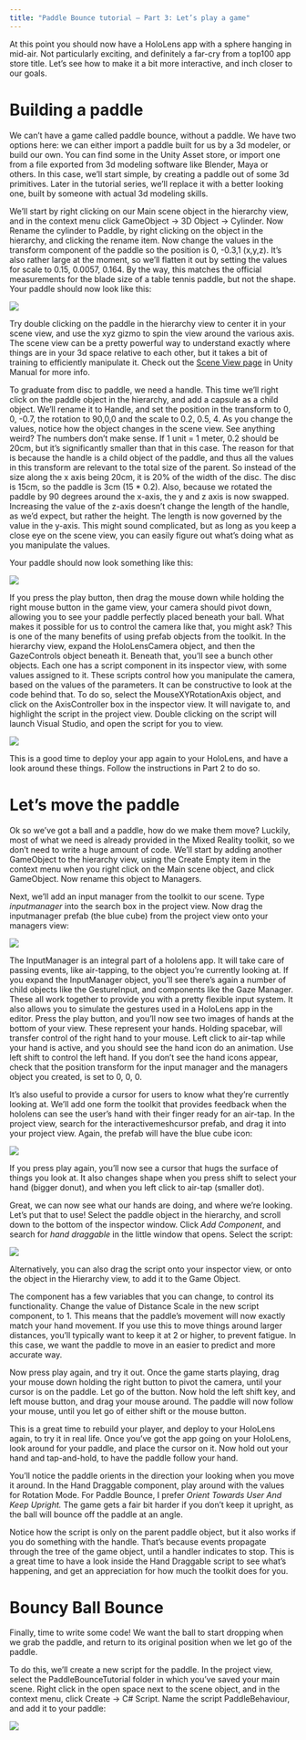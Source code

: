 ```yaml
---
title: "Paddle Bounce tutorial – Part 3: Let’s play a game"
---
```


At this point you should now have a HoloLens app with a sphere hanging in
mid-air. Not particularly exciting, and definitely a far-cry from a top100 app
store title. Let’s see how to make it a bit more interactive, and inch closer to
our goals.

Building a paddle
=================

We can’t have a game called paddle bounce, without a paddle. We have two options
here: we can either import a paddle built for us by a 3d modeler, or build our
own. You can find some in the Unity Asset store, or import one from a file
exported from 3d modeling software like Blender, Maya or others. In this case,
we’ll start simple, by creating a paddle out of some 3d primitives. Later in the
tutorial series, we’ll replace it with a better looking one, built by someone
with actual 3d modeling skills.

We’ll start by right clicking on our Main scene object in the hierarchy view,
and in the context menu click GameObject -\> 3D Object -\> Cylinder. Now Rename
the cylinder to Paddle, by right clicking on the object in the hierarchy, and
clicking the rename item. Now change the values in the transform component of
the paddle so the position is 0, -0.3,1 (x,y,z). It’s also rather large at the
moment, so we’ll flatten it out by setting the values for scale to 0.15, 0.0057,
0.164. By the way, this matches the official measurements for the blade size of
a table tennis paddle, but not the shape. Your paddle should now look like this:

![](media/050cf36aac9c12f13aaa25b409b131e3.png)

Try double clicking on the paddle in the hierarchy view to center it in your
scene view, and use the xyz gizmo to spin the view around the various axis. The
scene view can be a pretty powerful way to understand exactly where things are
in your 3d space relative to each other, but it takes a bit of training to
efficiently manipulate it. Check out the [Scene View
page](https://docs.unity3d.com/Manual/SceneViewNavigation.html) in Unity Manual
for more info.

To graduate from disc to paddle, we need a handle. This time we’ll right click
on the paddle object in the hierarchy, and add a capsule as a child object.
We’ll rename it to Handle, and set the position in the transform to 0, 0, -0.7,
the rotation to 90,0,0 and the scale to 0.2, 0.5, 4. As you change the values,
notice how the object changes in the scene view. See anything weird? The numbers
don’t make sense. If 1 unit = 1 meter, 0.2 should be 20cm, but it’s
significantly smaller than that in this case. The reason for that is because the
handle is a child object of the paddle, and thus all the values in this
transform are relevant to the total size of the parent. So instead of the size
along the x axis being 20cm, it is 20% of the width of the disc. The disc is
15cm, so the paddle is 3cm (15 \* 0.2). Also, because we rotated the paddle by
90 degrees around the x-axis, the y and z axis is now swapped. Increasing the
value of the z-axis doesn’t change the length of the handle, as we’d expect, but
rather the height. The length is now governed by the value in the y-axis. This
might sound complicated, but as long as you keep a close eye on the scene view,
you can easily figure out what’s doing what as you manipulate the values.

Your paddle should now look something like this:

![](media/0d2c466bbc1b13e4e098841d6956b0b5.png)

If you press the play button, then drag the mouse down while holding the right
mouse button in the game view, your camera should pivot down, allowing you to
see your paddle perfectly placed beneath your ball. What makes it possible for
us to control the camera like that, you might ask? This is one of the many
benefits of using prefab objects from the toolkit. In the hierarchy view, expand
the HoloLensCamera object, and then the GazeControls object beneath it. Beneath
that, you’ll see a bunch other objects. Each one has a script component in its
inspector view, with some values assigned to it. These scripts control how you
manipulate the camera, based on the values of the parameters. It can be
constructive to look at the code behind that. To do so, select the
MouseXYRotationAxis object, and click on the AxisController box in the inspector
view. It will navigate to, and highlight the script in the project view. Double
clicking on the script will launch Visual Studio, and open the script for you to
view.

![](media/58f1bf12ad1eae7a7e9b2e8899b3f002.png)

This is a good time to deploy your app again to your HoloLens, and have a look
around these things. Follow the instructions in Part 2 to do so.

Let’s move the paddle
=====================

Ok so we’ve got a ball and a paddle, how do we make them move? Luckily, most of
what we need is already provided in the Mixed Reality toolkit, so we don’t need
to write a huge amount of code. We’ll start by adding another GameObject to the
hierarchy view, using the Create Empty item in the context menu when you right
click on the Main scene object, and click GameObject. Now rename this object to
Managers.

Next, we’ll add an input manager from the toolkit to our scene. Type
*inputmanager* into the search box in the project view. Now drag the
inputmanager prefab (the blue cube) from the project view onto your managers
view:

![](media/af4eec84f816b82be6288d241c161637.png)

The InputManager is an integral part of a hololens app. It will take care of
passing events, like air-tapping, to the object you’re currently looking at. If
you expand the InputManager object, you’ll see there’s again a number of child
objects like the GestureInput, and components like the Gaze Manager. These all
work together to provide you with a pretty flexible input system. It also allows
you to simulate the gestures used in a HoloLens app in the editor. Press the
play button, and you’ll now see two images of hands at the bottom of your view.
These represent your hands. Holding spacebar, will transfer control of the right
hand to your mouse. Left click to air-tap while your hand is active, and you
should see the hand icon do an animation. Use left shift to control the left
hand. If you don’t see the hand icons appear, check that the position transform
for the input manager and the managers object you created, is set to 0, 0, 0.

It’s also useful to provide a cursor for users to know what they’re currently
looking at. We’ll add one form the toolkit that provides feedback when the
hololens can see the user’s hand with their finger ready for an air-tap. In the
project view, search for the interactivemeshcursor prefab, and drag it into your
project view. Again, the prefab will have the blue cube icon:

![](media/d98b3148497e65ba494b1b4e90eb88fc.png)

If you press play again, you’ll now see a cursor that hugs the surface of things
you look at. It also changes shape when you press shift to select your hand
(bigger donut), and when you left click to air-tap (smaller dot).

Great, we can now see what our hands are doing, and where we’re looking. Let’s
put that to use! Select the paddle object in the hierarchy, and scroll down to
the bottom of the inspector window. Click *Add Component*, and search for *hand
draggable* in the little window that opens. Select the script:

![](media/4ccfacd24a419e5bfe4811e708e825a1.png)

Alternatively, you can also drag the script onto your inspector view, or onto
the object in the Hierarchy view, to add it to the Game Object.

The component has a few variables that you can change, to control its
functionality. Change the value of Distance Scale in the new script component,
to 1. This means that the paddle’s movement will now exactly match your hand
movement. If you use this to move things around larger distances, you’ll
typically want to keep it at 2 or higher, to prevent fatigue. In this case, we
want the paddle to move in an easier to predict and more accurate way.

Now press play again, and try it out. Once the game starts playing, drag your
mouse down holding the right button to pivot the camera, until your cursor is on
the paddle. Let go of the button. Now hold the left shift key, and left mouse
button, and drag your mouse around. The paddle will now follow your mouse, until
you let go of either shift or the mouse button.

This is a great time to rebuild your player, and deploy to your HoloLens again,
to try it in real life. Once you’ve got the app going on your HoloLens, look
around for your paddle, and place the cursor on it. Now hold out your hand and
tap-and-hold, to have the paddle follow your hand.

You’ll notice the paddle orients in the direction your looking when you move it
around. In the Hand Draggable component, play around with the values for
Rotation Mode. For Paddle Bounce, I prefer *Orient Towards User And Keep
Upright.* The game gets a fair bit harder if you don’t keep it upright, as the
ball will bounce off the paddle at an angle.

Notice how the script is only on the parent paddle object, but it also works if
you do something with the handle. That’s because events propagate through the
tree of the game object, until a handler indicates to stop. This is a great time
to have a look inside the Hand Draggable script to see what’s happening, and get
an appreciation for how much the toolkit does for you.

Bouncy Ball Bounce
==================

Finally, time to write some code! We want the ball to start dropping when we
grab the paddle, and return to its original position when we let go of the
paddle.

To do this, we’ll create a new script for the paddle. In the project view,
select the PaddleBounceTutorial folder in which you’ve saved your main scene.
Right click in the open space next to the scene object, and in the context menu,
click Create -\> C\# Script. Name the script PaddleBehaviour, and add it to your
paddle:

![](media/43b6437c551f5185d099708877d97e16.png)
